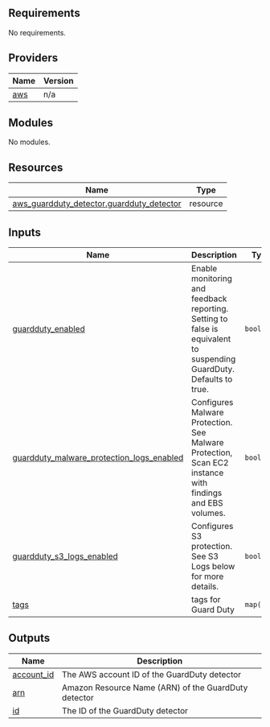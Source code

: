 ## Requirements

No requirements.

## Providers

| Name | Version |
|------|---------|
| <a name="provider_aws"></a> [aws](#provider\_aws) | n/a |

## Modules

No modules.

## Resources

| Name | Type |
|------|------|
| [aws_guardduty_detector.guardduty_detector](https://registry.terraform.io/providers/hashicorp/aws/latest/docs/resources/guardduty_detector) | resource |

## Inputs

| Name | Description | Type | Default | Required |
|------|-------------|------|---------|:--------:|
| <a name="input_guardduty_enabled"></a> [guardduty\_enabled](#input\_guardduty\_enabled) | Enable monitoring and feedback reporting. Setting to false is equivalent to suspending GuardDuty. Defaults to true. | `bool` | `true` | no |
| <a name="input_guardduty_malware_protection_logs_enabled"></a> [guardduty\_malware\_protection\_logs\_enabled](#input\_guardduty\_malware\_protection\_logs\_enabled) | Configures Malware Protection. See Malware Protection, Scan EC2 instance with findings and EBS volumes. | `bool` | `false` | no |
| <a name="input_guardduty_s3_logs_enabled"></a> [guardduty\_s3\_logs\_enabled](#input\_guardduty\_s3\_logs\_enabled) | Configures S3 protection. See S3 Logs below for more details. | `bool` | `false` | no |
| <a name="input_tags"></a> [tags](#input\_tags) | tags for Guard Duty | `map(any)` | `{}` | no |

## Outputs

| Name | Description |
|------|-------------|
| <a name="output_account_id"></a> [account\_id](#output\_account\_id) | The AWS account ID of the GuardDuty detector |
| <a name="output_arn"></a> [arn](#output\_arn) | Amazon Resource Name (ARN) of the GuardDuty detector |
| <a name="output_id"></a> [id](#output\_id) | The ID of the GuardDuty detector |
